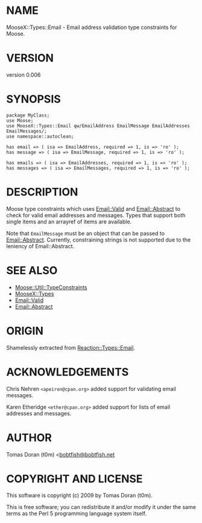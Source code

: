 # NAME

MooseX::Types::Email - Email address validation type constraints for Moose.

# VERSION

version 0.006

# SYNOPSIS

    package MyClass;
    use Moose;
    use MooseX::Types::Email qw/EmailAddress EmailMessage EmailAddresses EmailMessages/;
    use namespace::autoclean;

    has email => ( isa => EmailAddress, required => 1, is => 'ro' );
    has message => ( isa => EmailMessage, required => 1, is => 'ro' );

    has emails => ( isa => EmailAddresses, required => 1, is => 'ro' );
    has messages => ( isa => EmailMessages, required => 1, is => 'ro' );

# DESCRIPTION

Moose type constraints which uses [Email::Valid](https://metacpan.org/pod/Email::Valid) and [Email::Abstract](https://metacpan.org/pod/Email::Abstract) to check
for valid email addresses and messages.  Types that support both single items
and an arrayref of items are available.

Note that `EmailMessage` must be an object that can be passed to
[Email::Abstract](https://metacpan.org/pod/Email::Abstract). Currently, constraining strings is not supported due to the
leniency of Email::Abstract.

# SEE ALSO

- [Moose::Util::TypeConstraints](https://metacpan.org/pod/Moose::Util::TypeConstraints)
- [MooseX::Types](https://metacpan.org/pod/MooseX::Types)
- [Email::Valid](https://metacpan.org/pod/Email::Valid)
- [Email::Abstract](https://metacpan.org/pod/Email::Abstract)

# ORIGIN

Shamelessly extracted from [Reaction::Types::Email](https://metacpan.org/pod/Reaction::Types::Email).

# ACKNOWLEDGEMENTS

Chris Nehren `<apeiron@cpan.org>` added support for validating email
messages.

Karen Etheridge `<ether@cpan.org>` added support for lists of email
addresses and messages.

# AUTHOR

Tomas Doran (t0m) <bobtfish@bobtfish.net

# COPYRIGHT AND LICENSE

This software is copyright (c) 2009 by Tomas Doran (t0m).

This is free software; you can redistribute it and/or modify it under
the same terms as the Perl 5 programming language system itself.
